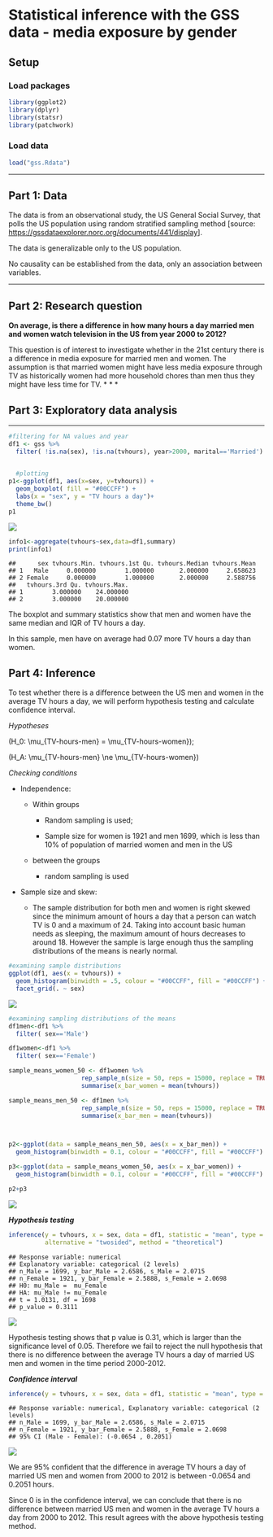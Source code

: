 Statistical inference with the GSS data - media exposure by gender
================

## Setup

### Load packages

``` r
library(ggplot2)
library(dplyr)
library(statsr)
library(patchwork)
```

### Load data

``` r
load("gss.Rdata")
```

-----

## Part 1: Data

The data is from an observational study, the US General Social Survey,
that polls the US population using random stratified sampling method
\[source: <https://gssdataexplorer.norc.org/documents/441/display>\].

The data is generalizable only to the US population.

No causality can be established from the data, only an association
between variables.

-----

## Part 2: Research question

**On average, is there a difference in how many hours a day married men
and women watch television in the US from year 2000 to 2012?**

This question is of interest to investigate whether in the 21st century
there is a difference in media exposure for married men and women. The
assumption is that married women might have less media exposure through
TV as historically women had more household chores than men thus they
might have less time for TV. \* \* \*

## Part 3: Exploratory data analysis

-----

``` r
#filtering for NA values and year
df1 <- gss %>% 
  filter( !is.na(sex), !is.na(tvhours), year>2000, marital=='Married') 

  
  #plotting
p1<-ggplot(df1, aes(x=sex, y=tvhours)) + 
  geom_boxplot( fill = "#00CCFF") +
  labs(x = "sex", y = "TV hours a day")+
  theme_bw()
p1
```

![](gender_TV_exposure_analysis_files/figure-gfm/unnamed-chunk-1-1.png)<!-- -->

``` r
info1<-aggregate(tvhours~sex,data=df1,summary)
print(info1)
```

    ##      sex tvhours.Min. tvhours.1st Qu. tvhours.Median tvhours.Mean
    ## 1   Male     0.000000        1.000000       2.000000     2.658623
    ## 2 Female     0.000000        1.000000       2.000000     2.588756
    ##   tvhours.3rd Qu. tvhours.Max.
    ## 1        3.000000    24.000000
    ## 2        3.000000    20.000000

The boxplot and summary statistics show that men and women have the same
median and IQR of TV hours a day.

In this sample, men have on average had 0.07 more TV hours a day than
women.

## Part 4: Inference

To test whether there is a difference between the US men and women in
the average TV hours a day, we will perform hypothesis testing and
calculate confidence interval.

*Hypotheses*

\(H_0: \mu_{TV-hours-men} = \mu_{TV-hours-women}\);

\(H_A: \mu_{TV-hours-men} \ne \mu_{TV-hours-women}\)

*Checking conditions*

  - Independence:
    
      - Within groups
        
          - Random sampling is used;
        
          - Sample size for women is 1921 and men 1699, which is less
            than 10% of population of married women and men in the US
    
      - between the groups
        
          - random sampling is used

  - Sample size and skew:
    
      - The sample distribution for both men and women is right skewed
        since the minimum amount of hours a day that a person can watch
        TV is 0 and a maximum of 24. Taking into account basic human
        needs as sleeping, the maximum amount of hours decreases to
        around 18. However the sample is large enough thus the sampling
        distributions of the means is nearly normal.

<!-- end list -->

``` r
#examining sample distributions
ggplot(df1, aes(x = tvhours)) +
  geom_histogram(binwidth = .5, colour = "#00CCFF", fill = "#00CCFF") +
  facet_grid(. ~ sex)
```

![](gender_TV_exposure_analysis_files/figure-gfm/unnamed-chunk-2-1.png)<!-- -->

``` r
#examining sampling distributions of the means 
df1men<-df1 %>% 
  filter( sex=='Male')

df1women<-df1 %>% 
  filter( sex=='Female')

sample_means_women_50 <- df1women %>%
                    rep_sample_n(size = 50, reps = 15000, replace = TRUE) %>%
                    summarise(x_bar_women = mean(tvhours))

sample_means_men_50 <- df1men %>%
                    rep_sample_n(size = 50, reps = 15000, replace = TRUE) %>%
                    summarise(x_bar_men = mean(tvhours))



p2<-ggplot(data = sample_means_men_50, aes(x = x_bar_men)) +
  geom_histogram(binwidth = 0.1, colour = "#00CCFF", fill = "#00CCFF")

p3<-ggplot(data = sample_means_women_50, aes(x = x_bar_women)) +
  geom_histogram(binwidth = 0.1, colour = "#00CCFF", fill = "#00CCFF")

p2+p3
```

![](gender_TV_exposure_analysis_files/figure-gfm/unnamed-chunk-3-1.png)<!-- -->

***Hypothesis testing***

``` r
inference(y = tvhours, x = sex, data = df1, statistic = "mean", type = "ht", null = 0, 
          alternative = "twosided", method = "theoretical")
```

    ## Response variable: numerical
    ## Explanatory variable: categorical (2 levels) 
    ## n_Male = 1699, y_bar_Male = 2.6586, s_Male = 2.0715
    ## n_Female = 1921, y_bar_Female = 2.5888, s_Female = 2.0698
    ## H0: mu_Male =  mu_Female
    ## HA: mu_Male != mu_Female
    ## t = 1.0131, df = 1698
    ## p_value = 0.3111

![](gender_TV_exposure_analysis_files/figure-gfm/unnamed-chunk-4-1.png)<!-- -->

Hypothesis testing shows that p value is 0.31, which is larger than the
significance level of 0.05. Therefore we fail to reject the null
hypothesis that there is no difference between the average TV hours a
day of married US men and women in the time period 2000-2012.

***Confidence interval***

``` r
inference(y = tvhours, x = sex, data = df1, statistic = "mean", type = "ci", method = "theoretical")
```

    ## Response variable: numerical, Explanatory variable: categorical (2 levels)
    ## n_Male = 1699, y_bar_Male = 2.6586, s_Male = 2.0715
    ## n_Female = 1921, y_bar_Female = 2.5888, s_Female = 2.0698
    ## 95% CI (Male - Female): (-0.0654 , 0.2051)

![](gender_TV_exposure_analysis_files/figure-gfm/unnamed-chunk-5-1.png)<!-- -->

We are 95% confident that the difference in average TV hours a day of
married US men and women from 2000 to 2012 is between -0.0654 and 0.2051
hours.

Since 0 is in the confidence interval, we can conclude that there is no
difference between married US men and women in the average TV hours a
day from 2000 to 2012. This result agrees with the above hypothesis
testing method.
